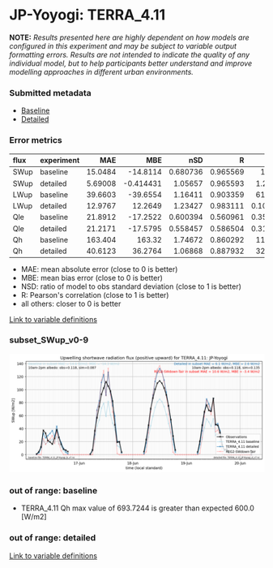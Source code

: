 # JP-Yoyogi: TERRA_4.11

**NOTE:** *Results presented here are highly dependent on how models are configured in this experiment and may be subject to variable output formatting errors. Results are not intended to indicate the quality of any individual model, but to help participants better understand and improve modelling approaches in different urban environments.*

### Submitted metadata

- [Baseline](TERRA_4.11_JP-Yoyogi_baseline_attrs.md)
- [Detailed](TERRA_4.11_JP-Yoyogi_detailed_attrs.md)

### Error metrics

| flux   | experiment   |       MAE |        MBE |      nSD |        R |        5th |      95th |      RMSE |    cRMSE |       AMBE |     1-nSD |       1-R |   nSkewness |   nKurtosis |   Overlap |
|:-------|:-------------|----------:|-----------:|---------:|---------:|-----------:|----------:|----------:|---------:|-----------:|----------:|----------:|------------:|------------:|----------:|
| SWup   | baseline     |  15.0484  | -14.8114   | 0.680736 | 0.965569 |   1.6549   |  31.4828  |  19.6098  | 0.385754 |  14.8114   | 0.319265  | 0.0344307 |   0.212154  |    0.309667 | 0.144758  |
| SWup   | detailed     |   5.69008 |  -0.414431 | 1.05657  | 0.965593 |   1.25628  |   7.87068 |   9.18834 | 0.275515 |   0.414431 | 0.0565735 | 0.0344073 |   0.216126  |    0.322375 | 0.0972411 |
| LWup   | baseline     |  39.6603  | -39.6554   | 1.16411  | 0.903359 |  61.8915   |  37.4283  |  47.1058  | 0.501929 |  39.6554   | 0.164106  | 0.0966415 |   1.49739   |    0.384862 | 0.255084  |
| LWup   | detailed     |  12.9767  |  12.2649   | 1.23427  | 0.983111 |   0.104753 |  42.4276  |  19.9552  | 0.310762 |  12.2649   | 0.234269  | 0.0168889 |   1.46428   |    1.08588  | 0.0711579 |
| Qle    | baseline     |  21.8912  | -17.2522   | 0.600394 | 0.560961 |   0.351438 |  48.4938  |  36.0161  | 0.828781 |  17.2522   | 0.399606  | 0.439039  |   0.277733  |    0.437096 | 0.368222  |
| Qle    | detailed     |  21.2171  | -17.5795   | 0.558457 | 0.586504 |   0.311905 |  51.0429  |  35.564   | 0.810432 |  17.5795   | 0.441543  | 0.413496  |   0.145683  |    0.117913 | 0.368951  |
| Qh     | baseline     | 163.404   | 163.32     | 1.74672  | 0.860292 | 110.192    | 262.1     | 176.733   | 1.02257  | 163.32     | 0.746713  | 0.139708  |   0.174703  |    0.536603 | 0.755354  |
| Qh     | detailed     |  40.6123  |  36.2764   | 1.06868  | 0.887932 |  32.7493   |  44.8787  |  48.7996  | 0.494215 |  36.2764   | 0.0686823 | 0.112068  |   0.0256545 |    0.113596 | 0.36373   |

 - MAE: mean absolute error (close to 0 is better)
 - MBE: mean bias error (close to 0 is better)
 - NSD: ratio of model to obs standard deviation (close to 1 is better)
 - R: Pearson's correlation (close to 1 is better)
 - all others: closer to 0 is better

[Link to variable definitions](../modelattrs/variable_definitions.md)

### <a name="subset_swup_v0-9"></a>subset_SWup_v0-9
[![TERRA_4.11_JP-Yoyogi_subset_SWup_v0-9.png](TERRA_4.11_JP-Yoyogi_subset_SWup_v0-9.png)](TERRA_4.11_JP-Yoyogi_subset_SWup_v0-9.png)

### out of range: baseline

 - TERRA_4.11 Qh max value of 693.7244 is greater than expected 600.0 [W/m2]

### out of range: detailed



[Link to variable definitions](../modelattrs/variable_definitions.md)

